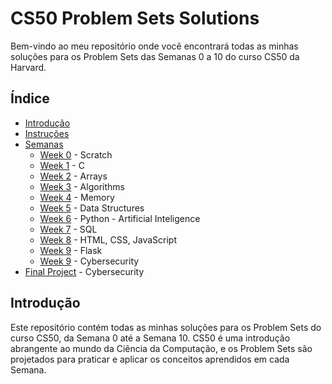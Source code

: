 # CS50 Problem Sets Solutions

Bem-vindo ao meu repositório onde você encontrará todas as minhas soluções para os Problem Sets das Semanas 0 a 10 do curso CS50 da Harvard.

## Índice

- [Introdução](#introdução)
- [Instruções](#instruções)
- [Semanas](#Weeks)
  - [Week 0](#Week-0) - Scratch
  - [Week 1](#Week-1) - C
  - [Week 2](#Week-2) - Arrays
  - [Week 3](#Week-3) - Algorithms
  - [Week 4](#Week-4) - Memory
  - [Week 5](#Week-5) - Data Structures
  - [Week 6](#Week-6) - Python - Artificial Inteligence
  - [Week 7](#Week-7) - SQL
  - [Week 8](#Week-8) - HTML, CSS, JavaScript
  - [Week 9](#Week-9) - Flask
  - [Week 9](#Week-10) - Cybersecurity
- [Final Project](#FinalProject) - Cybersecurity

## Introdução

Este repositório contém todas as minhas soluções para os Problem Sets do curso CS50, da Semana 0 até a Semana 10. CS50 é uma introdução abrangente ao mundo da Ciência da Computação, e os Problem Sets são projetados para praticar e aplicar os conceitos aprendidos em cada Semana.
